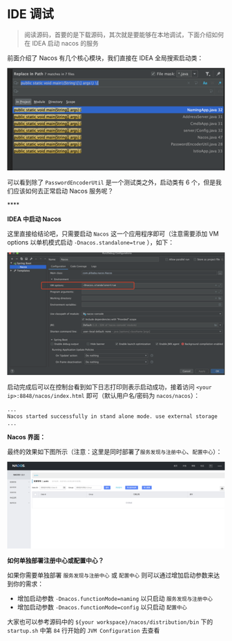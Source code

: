 # IDE 调试

> 阅读源码，首要的是下载源码，其次就是要能够在本地调试，下面介绍如何在 IDEA 启动 nacos 的服务

前面介绍了 Nacos 有几个核心模块，我们直接在 IDEA 全局搜索启动类：

![](../.gitbook/assets/screenshot_1594532157635.png)

可以看到除了 `PasswordEncoderUtil` 是一个测试类之外，启动类有 6 个，但是我们应该如何去正常启动 Nacos 服务呢？

\*\*\*\*

**IDEA 中启动 Nacos**

这里直接给结论吧，只需要启动 `Nacos` 这一个应用程序即可（注意需要添加 VM options 以单机模式启动 `-Dnacos.standalone=true` ），如下：

![](../.gitbook/assets/screenshot_1594533582435.png)

启动完成后可以在控制台看到如下日志打印则表示启动成功，接着访问 `<your ip>:8848/nacos/index.html` 即可（默认用户名/密码为 `nacos/nacos`）：

```text
...
Nacos started successfully in stand alone mode. use external storage
...
```

**Nacos 界面：**

最终的效果如下图所示（注意：这里是同时部署了`服务发现与注册中心`、`配置中心`）：

![](../.gitbook/assets/screenshot_1594534120232.png)

**如何单独部署注册中心或配置中心？**

如果你需要单独部署 `服务发现与注册中心` 或 `配置中心` 则可以通过增加启动参数来达到你的需求：

* 增加启动参数  `-Dnacos.functionMode=naming` 以只启动 `服务发现与注册中心`
* 增加启动参数 `-Dnacos.functionMode=config` 以只启动 `配置中心` 

大家也可以参考源码中的 `${your workspace}/nacos/distribution/bin` 下的 `startup.sh` 中第 `84` 行开始的 `JVM Configuration` 去查看

